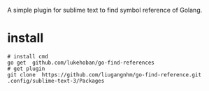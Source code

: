 A simple plugin for sublime text to find symbol reference 
of Golang.

# install

```shell
# install cmd
go get  github.com/lukehoban/go-find-references
# get plugin
git clone  https://github.com/liugangnhm/go-find-reference.git .config/sublime-text-3/Packages
```
